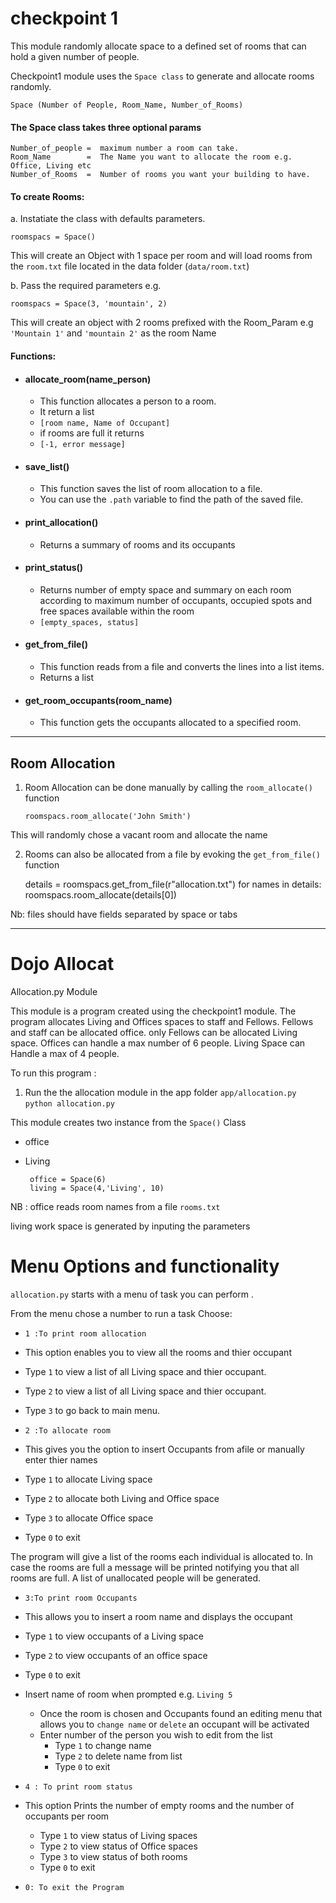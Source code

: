 # checkpoint 1




This module  randomly allocate space to a defined set of rooms
that can hold a given number of people.

Checkpoint1 module uses the `Space class` to generate and allocate rooms randomly.
	
	Space (Number of People, Room_Name, Number_of_Rooms)

#### The Space class takes three optional params

	
	Number_of_people =  maximum number a room can take.
	Room_Name 		 =  The Name you want to allocate the room e.g. Office, Living etc
	Number_of_Rooms  =  Number of rooms you want your building to have. 
	

#### To create Rooms:

a. Instatiate the class with defaults parameters.
	
	roomspacs = Space()
	

This will create an Object with 1 space per room and will load rooms from the `room.txt` file located 
in the data folder (`data/room.txt`)

b. Pass the required parameters e.g.

	
	roomspacs = Space(3, 'mountain', 2)
	


This will create an object with 2 rooms prefixed with the Room_Param e.g `'Mountain 1'` and `'mountain 2'` as the room Name

#### Functions:

* #### allocate_room(name_person)
	* This function allocates a person to a room.
	* It return a list 
	 * `[room name, Name of Occupant]`
	* if rooms are full it returns 
	 * `[-1, error message]`
* #### save_list()
	* This function saves the list of room allocation to a file.
	* You can use the `.path` variable to find the path of the saved file.

* #### print_allocation()
	* Returns a summary of rooms and its occupants

* #### print_status()
	* Returns number of empty space and summary on each room according to 
	maximum number of occupants, occupied spots and free spaces available within the room
	 * `[empty_spaces, status]`

* #### get_from_file()
	* This function reads from a file and converts the lines into a list items.
	 * Returns a list

* #### get_room_occupants(room_name)
	- This function gets the occupants allocated to a specified room. 

----------------------------------------------------------------------------------

## Room Allocation

1. Room Allocation can be done manually by calling the `room_allocate()` function

 	`roomspacs.room_allocate('John Smith')`

  This will randomly chose a vacant room and allocate the name 

2. Rooms can also be allocated from a file by evoking the `get_from_file()` function
	

	 details = roomspacs.get_from_file(r"allocation.txt")
	  for names in details:
	 		roomspacs.room_allocate(details[0])


Nb: files should have fields separated by space or tabs

---------------------------------------------------------------------------

 
# Dojo  Allocat

Allocation.py Module

This module is a program created using the checkpoint1 module.
The program allocates Living and Offices spaces to staff 
and Fellows.
Fellows and staff can be allocated office.
only Fellows can be allocated Living space.
Offices can handle a max number of 6 people.
Living Space can Handle a max of 4 people.

To run this program :
1. Run the the allocation module in the app folder 	`app/allocation.py`
 		`python allocation.py`

 This module creates two instance from the `Space()` Class
 * office
 * Living

 

		office = Space(6)
		living = Space(4,'Living', 10)

 NB : office reads room names from a file `rooms.txt`

 living work space is generated by inputing the parameters

# Menu Options and functionality

`allocation.py` starts with a menu of task you can perform .
 		
From the menu chose a number to run a task 
Choose:

* `1 :To print room allocation`
 * This option enables you to view all the rooms and thier occupant
  * Type `1`  to view a list of all Living space and thier occupant.
   * Type `2`  to view a list of all Living space and thier occupant.
   * Type `3`  to  go back to main menu.

* `2 :To allocate room`
 * This gives you the option to insert Occupants from afile or manually enter thier names
  * Type `1` to allocate Living space
   * Type `2` to allocate both Living and Office space
   * Type `3` to allocate  Office space
   * Type `0` to exit
   
   The program will give a list of the rooms each individual is allocated to.
   In case the rooms are full a message will be printed notifying you that all
   rooms are full. A list of unallocated people will be generated.

* `3:To print room Occupants` 
 * This allows you to insert a room name and displays the occupant	
  * Type `1` to view occupants of a Living space
   * Type `2` to view occupants of an office space
   * Type `0` to exit 

* Insert name of room when prompted e.g. `Living 5`

	 * Once the room is chosen and Occupants found an editing menu that allows you to `change name` or `delete` an occupant will be activated
	 * Enter number of the person you wish to edit from the list
	   * Type `1`  to change name 
	   * Type `2`  to delete name from list
	   * Type `0`  to exit

* `4 : To print room status`
 * This option Prints the number of empty rooms and the number of occupants per room
    * Type `1` to view status of  Living spaces
    * Type `2` to view status of  Office spaces
    * Type `3` to view status of both rooms
    * Type `0` to exit 

* `0: To exit the Program`

 


			
